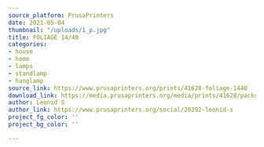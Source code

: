 ```yaml
---
source_platform: PrusaPrinters
date: 2021-05-04
thumbnail: "/uploads/1_p.jpg"
title: FOLIAGE 14/40
categories:
- house
- home
- lamps
- standlamp
- hanglamp
source_link: https://www.prusaprinters.org/prints/41628-foliage-1440
download_link: https://media.prusaprinters.org/media/prints/41628/packs/86087_d7a5c4bd-8899-466c-a8b0-6507340454d9/foliage-1440-model_files.zip#_ga=2.127691021.1048019618.1620083506-1521836024.1614377370
author: Leonid S
author_link: https://www.prusaprinters.org/social/20292-leonid-s
project_fg_color: ''
project_bg_color: ''

---
```


